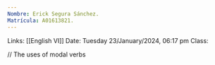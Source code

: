 ```yaml
---
Nombre: Erick Segura Sánchez.
Matrícula: A01613821.
---
```

Links: [[English VI]]
Date: Tuesday 23/January/2024, 06:17 pm
Class:

// The uses of modal verbs
